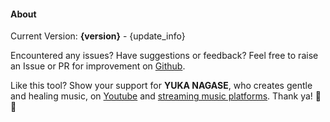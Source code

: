 #### About

Current Version: **{version}** - {update_info}

Encountered any issues? Have suggestions or feedback? Feel free to raise an Issue or PR for improvement on [Github](https://github.com/yuka-friends/Windrecorder).

Like this tool? Show your support for **YUKA NAGASE**, who creates gentle and healing music, on [Youtube](https://www.youtube.com/channel/UCf-PcSHzYAtfcoiBr5C9DZA) and [streaming music platforms](https://stlink.to/YUKA-NAGASE_DSP_YT). Thank ya! 🥰🧡